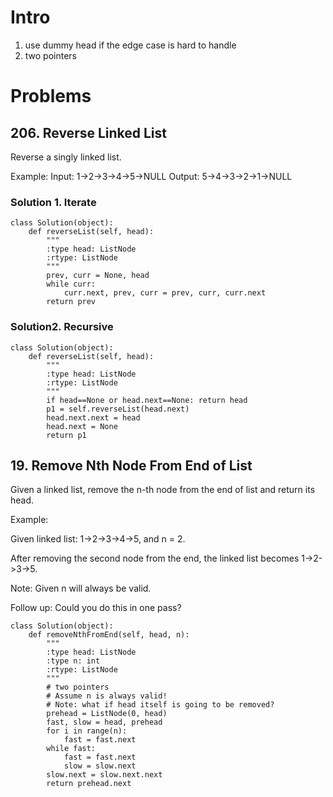 # Intro
1. use dummy head if the edge case is hard to handle
2. two pointers

# Problems
## 206. Reverse Linked List
Reverse a singly linked list.

Example:
Input: 1->2->3->4->5->NULL
Output: 5->4->3->2->1->NULL
### Solution 1. Iterate 

```
class Solution(object):
    def reverseList(self, head):
        """
        :type head: ListNode
        :rtype: ListNode
        """  
        prev, curr = None, head
        while curr:
            curr.next, prev, curr = prev, curr, curr.next
        return prev
```
### Solution2. Recursive
```
class Solution(object):
    def reverseList(self, head):
        """
        :type head: ListNode
        :rtype: ListNode
        """  
        if head==None or head.next==None: return head
        p1 = self.reverseList(head.next)
        head.next.next = head
        head.next = None
        return p1
```

## 19. Remove Nth Node From End of List
Given a linked list, remove the n-th node from the end of list and return its head.

Example:

Given linked list: 1->2->3->4->5, and n = 2.

After removing the second node from the end, the linked list becomes 1->2->3->5.

Note:
Given n will always be valid.

Follow up:
Could you do this in one pass?
```
class Solution(object):
    def removeNthFromEnd(self, head, n):
        """
        :type head: ListNode
        :type n: int
        :rtype: ListNode
        """
        # two pointers
        # Assume n is always valid!
        # Note: what if head itself is going to be removed?
        prehead = ListNode(0, head)
        fast, slow = head, prehead
        for i in range(n):
            fast = fast.next
        while fast:
            fast = fast.next
            slow = slow.next
        slow.next = slow.next.next
        return prehead.next
```



